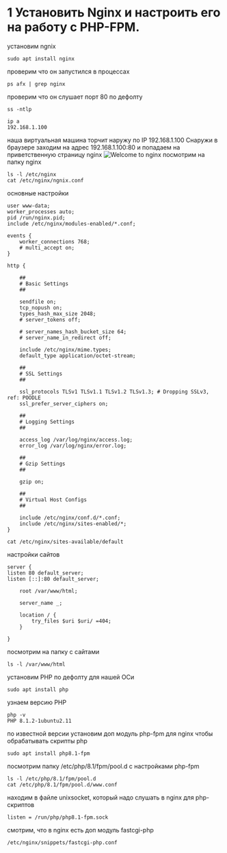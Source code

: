 # 1 Установить Nginx и настроить его на работу с PHP-FPM.

установим ngnix

```
sudo apt install nginx
```

проверим что он запустился в процессах

```
ps afx | grep nginx
```

проверим что он слушает порт 80 по дефолту

```
ss -ntlp
```

```
ip a
192.168.1.100
```

наша виртуальная машина торчит наружу по IP 192.168.1.100
Снаружи в браузере заходим на адрес 192.168.1.100:80 и попадаем на приветственную страницу nginx
![Welcome to nginx](welcome-nginx.png.png)
посмотрим на папку nginx

```
ls -l /etc/nginx
cat /etc/nginx/ngnix.conf
```

основные настройки

```
user www-data;
worker_processes auto;
pid /run/nginx.pid;
include /etc/nginx/modules-enabled/*.conf;

events {
	worker_connections 768;
	# multi_accept on;
}

http {

	##
	# Basic Settings
	##

	sendfile on;
	tcp_nopush on;
	types_hash_max_size 2048;
	# server_tokens off;

	# server_names_hash_bucket_size 64;
	# server_name_in_redirect off;

	include /etc/nginx/mime.types;
	default_type application/octet-stream;

	##
	# SSL Settings
	##

	ssl_protocols TLSv1 TLSv1.1 TLSv1.2 TLSv1.3; # Dropping SSLv3, ref: POODLE
	ssl_prefer_server_ciphers on;

	##
	# Logging Settings
	##

	access_log /var/log/nginx/access.log;
	error_log /var/log/nginx/error.log;

	##
	# Gzip Settings
	##

	gzip on;

	##
	# Virtual Host Configs
	##

	include /etc/nginx/conf.d/*.conf;
	include /etc/nginx/sites-enabled/*;
}
```

```
cat /etc/nginx/sites-available/default
```

настройки сайтов

```
server {
listen 80 default_server;
listen [::]:80 default_server;

    root /var/www/html;

    server_name _;

    location / {
    	try_files $uri $uri/ =404;
    }

}
```

посмотрим на папку с сайтами

```
ls -l /var/www/html
```

установим PHP по дефолту для нашей ОСи

```
sudo apt install php
```

узнаем версию PHP

```
php -v
PHP 8.1.2-1ubuntu2.11
```

по известной версии установим доп модуль php-fpm для nginx чтобы обрабатывать скрипты php

```
sudo apt install php8.1-fpm
```

посмотрим папку /etc/php/8.1/fpm/pool.d с настройками php-fpm

```
ls -l /etc/php/8.1/fpm/pool.d
cat /etc/php/8.1/fpm/pool.d/www.conf
```

находим в файле unixsocket, который надо слушать в nginx для php-скриптов

```
listen = /run/php/php8.1-fpm.sock
```

смотрим, что в nginx есть доп модуль fastcgi-php

```
/etc/nginx/snippets/fastcgi-php.conf
```
